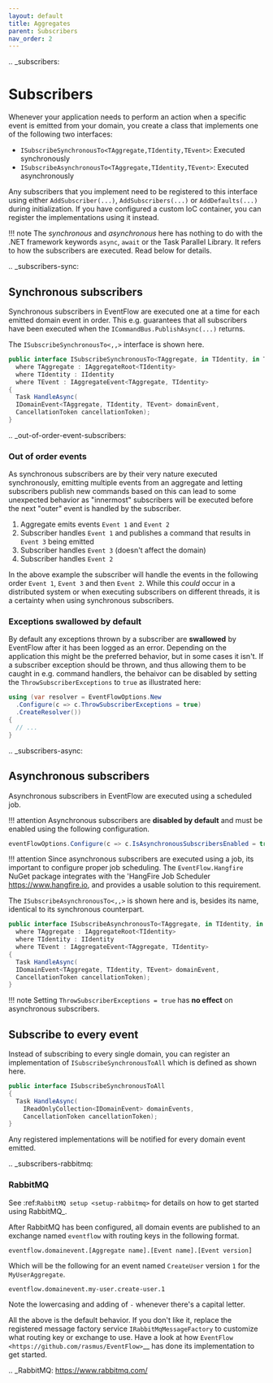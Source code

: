 ```yaml
---
layout: default
title: Aggregates
parent: Subscribers
nav_order: 2
---
```


.. _subscribers:

# Subscribers

Whenever your application needs to perform an action when a specific 
event is emitted from your domain, you create a class that implements
one of the following two interfaces:

-  `ISubscribeSynchronousTo<TAggregate,TIdentity,TEvent>`: Executed
   synchronously
-  `ISubscribeAsynchronousTo<TAggregate,TIdentity,TEvent>`: Executed
   asynchronously

Any subscribers that you implement need to be registered to this interface
using either `AddSubscriber(...)`, `AddSubscribers(...)` or
`AddDefaults(...)` during initialization. If you have configured a
custom IoC container, you can register the implementations using it
instead.

!!! note
    The *synchronous* and *asynchronous* here has nothing to do
    with the .NET framework keywords `async`, `await` or the Task
    Parallel Library. It refers to how the subscribers are executed. Read
    below for details.


.. _subscribers-sync:

## Synchronous subscribers

Synchronous subscribers in EventFlow are executed one at a time for each
emitted domain event in order. This e.g. guarantees that all subscribers
have been executed when the `ICommandBus.PublishAsync(...)` returns.

The `ISubscribeSynchronousTo<,,>` interface is shown here.

```csharp
public interface ISubscribeSynchronousTo<TAggregate, in TIdentity, in TEvent>
  where TAggregate : IAggregateRoot<TIdentity>
  where TIdentity : IIdentity
  where TEvent : IAggregateEvent<TAggregate, TIdentity>
{
  Task HandleAsync(
  IDomainEvent<TAggregate, TIdentity, TEvent> domainEvent,
  CancellationToken cancellationToken);
}
```

.. _out-of-order-event-subscribers:

### Out of order events

As synchronous subscribers are by their very nature executed
synchronously, emitting multiple events from an aggregate and letting
subscribers publish new commands based on this can lead to some
unexpected behavior as "innermost" subscribers will be executed before
the next "outer" event is handled by the subscriber.

1. Aggregate emits events `Event 1` and `Event 2`
2. Subscriber handles `Event 1` and publishes a command that results
   in `Event 3` being emitted
3. Subscriber handles `Event 3` (doesn't affect the domain)
4. Subscriber handles `Event 2`

In the above example the subscriber will handle the events in the
following order `Event 1`, `Event 3` and then `Event 2`. While
this *could* occur in a distributed system or when executing subscribers on
different threads, it is a certainty when using synchronous subscribers.


### Exceptions swallowed by default

By default any exceptions thrown by a subscriber are **swallowed**
by EventFlow after it has been logged as an error. Depending on the
application this might be the preferred behavior, but in some cases
it isn't. If a subscriber exception should be thrown, and thus allowing
them to be caught in e.g. command handlers, the behaivor can be disabled
by setting the `ThrowSubscriberExceptions` to `true` as illustrated
here:


```csharp
using (var resolver = EventFlowOptions.New
  .Configure(c => c.ThrowSubscriberExceptions = true)
  .CreateResolver())
{
  // ...
}
```

.. _subscribers-async:

## Asynchronous subscribers

Asynchronous subscribers in EventFlow are executed using a scheduled job.

!!! attention
    Asynchronous subscribers are **disabled by default** and must be
    enabled using the following configuration.

```csharp
eventFlowOptions.Configure(c => c.IsAsynchronousSubscribersEnabled = true);
```

!!! attention
    Since asynchronous subscribers are executed using a job, its important
    to configure proper job scheduling. The `EventFlow.Hangfire` NuGet 
    package integrates with the 'HangFire Job Scheduler <https://www.hangfire.io>, 
    and provides a usable solution to this requirement.

The `ISubscribeAsynchronousTo<,,>` is shown here and is, besides its
name, identical to its synchronous counterpart.


```csharp
public interface ISubscribeAsynchronousTo<TAggregate, in TIdentity, in TEvent>
  where TAggregate : IAggregateRoot<TIdentity>
  where TIdentity : IIdentity
  where TEvent : IAggregateEvent<TAggregate, TIdentity>
{
  Task HandleAsync(
  IDomainEvent<TAggregate, TIdentity, TEvent> domainEvent,
  CancellationToken cancellationToken);
}
```

!!! note
    Setting `ThrowSubscriberExceptions = true` has **no effect**
    on asynchronous subscribers.


## Subscribe to every event

Instead of subscribing to every single domain, you can register an
implementation of `ISubscribeSynchronousToAll` which is defined as
shown here.

```csharp
public interface ISubscribeSynchronousToAll
{
  Task HandleAsync(
    IReadOnlyCollection<IDomainEvent> domainEvents,
    CancellationToken cancellationToken);
}
```

Any registered implementations will be notified for every domain event
emitted.


.. _subscribers-rabbitmq:

### RabbitMQ

See :ref:`RabbitMQ setup <setup-rabbitmq>` for details on how to get
started using RabbitMQ_.

After RabbitMQ has been configured, all domain events are published
to an exchange named `eventflow` with routing keys in the following
format.

```
eventflow.domainevent.[Aggregate name].[Event name].[Event version]
```

Which will be the following for an event named `CreateUser` version
`1` for the `MyUserAggregate`.

```
eventflow.domainevent.my-user.create-user.1
```

Note the lowercasing and adding of `-` whenever there's a capital
letter.

All the above is the default behavior. If you don't like it, replace the 
registered message factory service `IRabbitMqMessageFactory` to 
customize what routing key or exchange to use. Have a look at how
`EventFlow <https://github.com/rasmus/EventFlow>`__ has done its
implementation to get started.

.. _RabbitMQ: https://www.rabbitmq.com/
